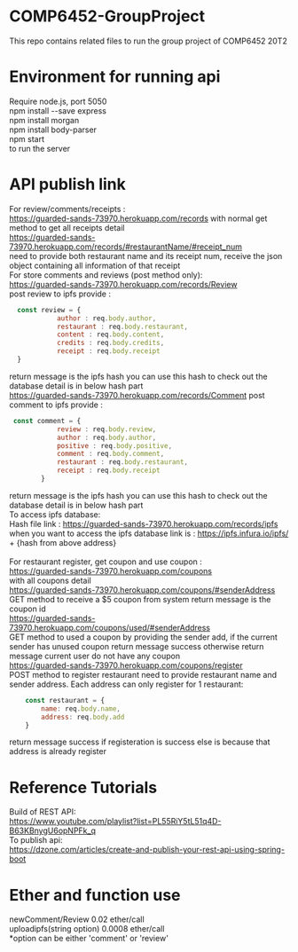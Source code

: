 # COMP6452-GroupProject
This repo contains related files to run the group project of COMP6452 20T2

# Environment for running api
Require node.js, port 5050</br>
npm install --save express </br>
npm install morgan </br>
npm install body-parser </br>
npm start </br>
to run the server

# API publish link
For review/comments/receipts : </br>
https://guarded-sands-73970.herokuapp.com/records 
with normal get method to get all receipts detail</br>
https://guarded-sands-73970.herokuapp.com/records/#restaurantName/#receipt_num </br>
need to provide both restaurant name and its receipt num, receive the json object containing all information of that receipt
</br>
For store comments and reviews (post method only): </br>
https://guarded-sands-73970.herokuapp.com/records/Review </br>
post review to ipfs provide : </br>
```js
  const review = {
            author : req.body.author,
            restaurant : req.body.restaurant,
            content : req.body.content,
            credits : req.body.credits,
            receipt : req.body.receipt
  }
 ```
 return message is the ipfs hash you can use this hash to check out the database detail is in below hash part
</br>
https://guarded-sands-73970.herokuapp.com/records/Comment
post comment to ipfs provide :</br>
```js
 const comment = { 
            review : req.body.review,
            author : req.body.author,
            positive : req.body.positive,
            comment : req.body.comment,
            restaurant : req.body.restaurant,
            receipt : req.body.receipt
        }
```
return message is the ipfs hash you can use this hash to check out the database detail is in below hash part
</br>
To access ipfs database: </br>
Hash file link : https://guarded-sands-73970.herokuapp.com/records/ipfs  </br>
when you want to access the ipfs database link is : https://ipfs.infura.io/ipfs/ + {hash from above address}
</br>
</br>
For restaurant register, get coupon and use coupon : </br>
https://guarded-sands-73970.herokuapp.com/coupons </br>
with all coupons detail </br>
https://guarded-sands-73970.herokuapp.com/coupons/#senderAddress </br>
GET method to receive a $5 coupon from system return message is the coupon id </br>
https://guarded-sands-73970.herokuapp.com/coupons/used/#senderAddress </br>
GET method to used a coupon by providing the sender add, if the current sender has unused coupon return message success otherwise return message current user do not have any coupon </br>
https://guarded-sands-73970.herokuapp.com/coupons/register </br>
POST method to register restaurant need to provide restaurant name and sender address. Each address can only register for 1 restaurant: </br>
```js  
    const restaurant = {
        name: req.body.name,
        address: req.body.add
    }
```
return message success if registeration is success else is because that address is already register </br>

# Reference Tutorials
Build of REST API: </br>
https://www.youtube.com/playlist?list=PL55RiY5tL51q4D-B63KBnygU6opNPFk_q </br>
To publish api: </br>
https://dzone.com/articles/create-and-publish-your-rest-api-using-spring-boot

# Ether and function use
newComment/Review 0.02 ether/call </br>
uploadipfs(string option) 0.0008 ether/call </br>
*option can be either 'comment' or 'review'
